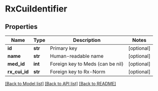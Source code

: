 # RxCuiIdentifier

## Properties
Name | Type | Description | Notes
------------ | ------------- | ------------- | -------------
**id** | **str** | Primary key | [optional] 
**name** | **str** | Human-readable name | [optional] 
**med_id** | **int** | Foreign key to Meds (can be nil) | [optional] 
**rx_cui_id** | **str** | Foreign key to Rx-Norm | [optional] 

[[Back to Model list]](../README.md#documentation-for-models) [[Back to API list]](../README.md#documentation-for-api-endpoints) [[Back to README]](../README.md)


